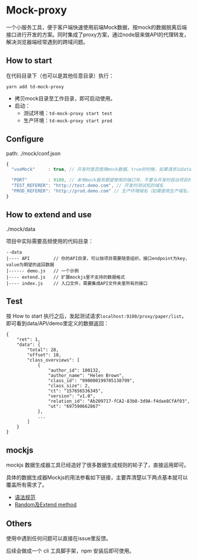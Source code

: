 # Mock-proxy

一个小服务工具，便于客户端快速使用前端Mock数据，按mock的数据脱离后端接口进行开发的方案。同时集成了proxy方案，通过node层来做API的代理转发，解决浏览器端经常遇到的跨域问题。

## How to start

在代码目录下（也可以是其他任意目录）执行：

```
yarn add td-mock-proxy
```

- 拷贝mock目录至工作目录，即可启动使用。
- 启动：
  - 测试环境：```td-mock-proxy start test```
  - 生产环境：```td-mock-proxy start prod```

## Configure

path: ./mock/conf.json

```js
{
  "useMock"     : true, // 开发时是否使用mock数据。true的时候，如果请求以data API里key为endpoint的接口，则使用mock数据，否则使用后端接口实际数据。false则统一使用后端接口实际数据。

  "PORT"        : 9100, // 本地mock服务期望使用的端口号，不要与开发时启动项目的node端口一致，否则端口会被占用。
  "TEST_REFERER": "http://test.demo.com", // 开发时测试机的域名
  "PROD_REFERER": "http://prod.demo.com" // 生产环境域名（如需使用生产域名，修改此值，同时使用 npm run mock:prod 命令启动服务，不用 npm start）
}

```

## How to extend and use

./mock/data

项目中实际需要高频使用的代码目录：

```
--data
|---- API         // 你的API目录，可以按项目需要随意组织，接口endpoint为key，value为期望的返回数据
|------ demo.js   // 一个示例
|---- extend.js   // 扩展mockjs里不支持的数据格式
|---- index.js    // 入口文件，需要集成API文件夹里所有的接口
```


## Test

按 How to start 执行之后，发起测试请求```localhost:9100/proxy/paper/list```，即可看到data/API/demo里定义的数据返回：

```
{
    "ret": 1,
    "data": {
        "total": 28,
        "offset": 10,
        "class_overviews": [
            {
                "author_id": 100132,
                "author_name": "Helen Brown",
                "class_id": "990000199705138799",
                "class_size": 2,
                "ct": "157656536345",
                "version": "v1.0",
                "relation_id": "Ab209717-fCA2-83b8-3d9A-f4dae8CfAf03",
                "ut": "697590662867"
            },
            ...
        ]
    }
}
```

## mockjs

mockjs 数据生成器工具已经造好了很多数据生成规则的轮子了，直接运用即可。

具体的数据生成器Mockjs的用法参看如下链接，主要弄清楚以下两点基本就可以覆盖所有需求了。
- [语法规范](https://github.com/nuysoft/Mock/wiki/Syntax-Specification)
- [Random及Extend method](https://github.com/nuysoft/Mock/wiki/Mock.Random)

## Others

使用中遇到任何问题可以直接在issue里反馈。

后续会做成一个 cli 工具脚手架，npm 安装后即可使用。
